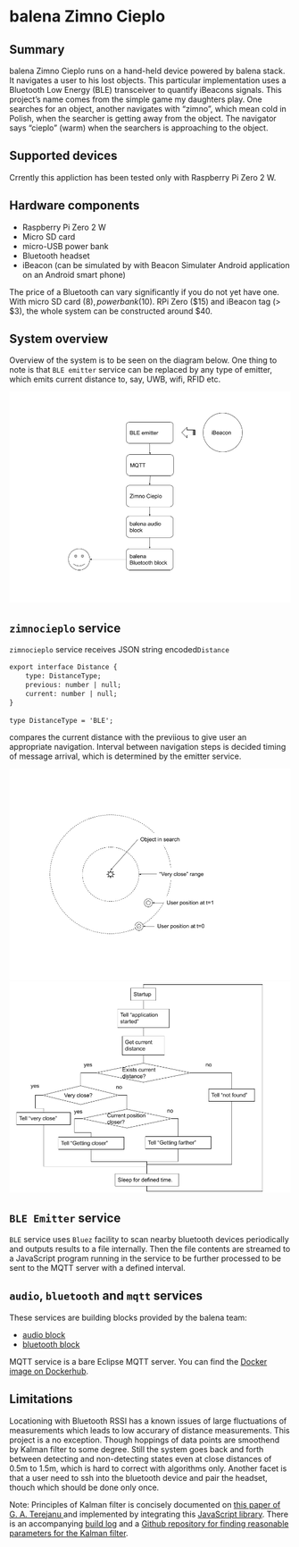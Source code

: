 # balena Zimno Cieplo

## Summary

balena Zimno Cieplo runs on a hand-held device powered by balena stack. It navigates a user to his lost objects. This particular implementation uses a Bluetooth Low Energy (BLE) transceiver to quantify iBeacons signals. This project’s name comes from the simple game my daughters play. One searches for an object, another navigates with “zimno”, which mean cold in Polish, when the searcher is getting away from the object. The navigator says “cieplo” (warm) when the searchers is approaching to the object.


## Supported devices

Crrently this appliction has been tested only with Raspberry Pi Zero 2 W.


## Hardware components

- Raspberry Pi Zero 2 W
- Micro SD card
- micro-USB power bank
- Bluetooth headset
- iBeacon (can be simulated by with Beacon Simulater Android application on an Android smart phone)

The price of a Bluetooth can vary significantly if you do not yet have one. With micro SD card ($8), power bank ($10). RPi Zero ($15) and iBeacon tag (> $3), the whole system can be constructed around $40.


## System overview

Overview of the system is to be seen on the diagram below. One thing to note is that `BLE emitter` service can be replaced by any type of emitter, which emits current distance to, say, UWB, wifi, RFID etc.

![System overview](images/system-overview.png "System overview")


## `zimnocieplo` service

`zimnocieplo` service receives JSON string encoded`Distance`

```
export interface Distance {
    type: DistanceType;
    previous: number | null;
    current: number | null;
}

type DistanceType = 'BLE';
```

compares the current distance with the previious to give user an appropriate navigation. Interval between navigation steps is decided timing of message arrival, which is determined by the emitter service.

![navigation](images/navigation.png "navigation")
![algorithm](images/algorithm.png "algorithm")


## `BLE Emitter` service

`BLE` service uses `Bluez` facility to scan nearby bluetooth devices periodically and outputs results to a file internally. Then the file contents are streamed to a JavaScript program running in the service to be further processed to be sent to the MQTT server with a defined interval.


## `audio`, `bluetooth` and `mqtt` services

These services are building blocks provided by the balena team:

- [audio block](https://github.com/balenablocks/audio)
- [bluetooth block](https://github.com/balenablocks/bluetooth)

MQTT service is a bare Eclipse MQTT server. You can find the [Docker image on Dockerhub](https://hub.docker.com/_/eclipse-mosquitto/).


## Limitations

Locationing with Bluetooth RSSI has a known issues of large fluctuations of measurements which leads to low accurary of distance measurements. This project is a no exception. Though hoppings of data points are smoothend by Kalman filter to some degree. Still the system goes back and forth between detecting and non-detecting states even at close distances of 0.5m to 1.5m, which is hard to correct with algorithms only. Another facet is that a user need to ssh into the bluetooth device and pair the headset, thouch which should be done only once.

Note: Principles of Kalman filter is concisely documented on [this paper of G. A. Terejanu ](https://cse.sc.edu/~terejanu/files/tutorialEKF.pdf) and implemented by integrating this [JavaScript library](https://github.com/piercus/kalman-filter). There is an accompanying [build log](https://forums.balena.io/t/zimnocieplo-dont-lose-your-zimnocieplo/350492/2) and a [Github repository for finding reasonable parameters for the Kalman filter](https://github.com/taromurao/kalman-filter-explorative).